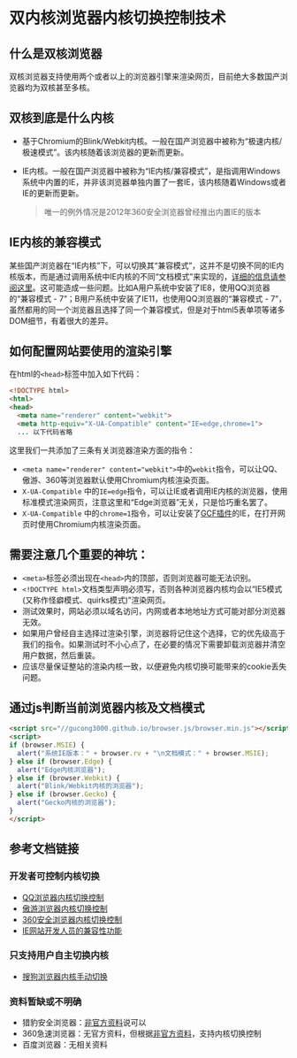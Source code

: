 # 双内核浏览器内核切换控制技术

## 什么是双核浏览器

双核浏览器支持使用两个或者以上的浏览器引擎来渲染网页，目前绝大多数国产浏览器均为双核甚至多核。

## 双核到底是什么内核

- 基于Chromium的Blink/Webkit内核。一般在国产浏览器中被称为“极速内核/极速模式”。该内核随着该浏览器的更新而更新。

- IE内核。一般在国产浏览器中被称为“IE内核/兼容模式”，是指调用Windows系统中内置的IE，并非该浏览器单独内置了一套IE，该内核随着Windows或者IE的更新而更新。 

  > 唯一的例外情况是2012年360安全浏览器曾经推出内置IE的版本

## IE内核的兼容模式

某些国产浏览器在“IE内核”下，可以切换其“兼容模式”，这并不是切换不同的IE内核版本，而是通过调用系统中IE内核的不同“文档模式”来实现的，[详细的信息请参阅这里](https://link.juejin.im?target=https%3A%2F%2Fgithub.com%2Fgucong3000%2Fbrowser_renderer%2Fblob%2Fmaster%2Fie_document_mode.md)。这可能造成一些问题。比如A用户系统中安装了IE8，使用QQ浏览器的“兼容模式 - 7”；B用户系统中安装了IE11，也使用QQ浏览器的“兼容模式 - 7”，虽然都用的同一个浏览器且选择了同一个兼容模式，但是对于html5表单项等诸多DOM细节，有着很大的差异。

## 如何配置网站要使用的渲染引擎

在html的`<head>`标签中加入如下代码：

```html
<!DOCTYPE html>
<html>
<head>
  <meta name="renderer" content="webkit">
  <meta http-equiv="X-UA-Compatible" content="IE=edge,chrome=1">
  ... 以下代码省略

```

这里我们一共添加了三条有关浏览器渲染方面的指令：

- `<meta name="renderer" content="webkit">`中的`webkit`指令，可以让QQ、傲游、360等浏览器默认使用Chromium内核渲染页面。
- `X-UA-Compatible` 中的`IE=edge`指令，可以让IE或者调用IE内核的浏览器，使用标准模式渲染网页，注意这里和“Edge浏览器”无关，只是恰巧重名罢了。
- `X-UA-Compatible` 中的`chrome=1`指令，可以让安装了[GCF插件](https://link.juejin.im?target=https%3A%2F%2Fgithub.com%2Fgucong3000%2Fbrowser_renderer%2Fblob%2Fmaster%2Fgcf.md)的IE，在打开网页时使用Chromium内核渲染页面。

## 需要注意几个重要的神坑：

- `<meta>`标签必须出现在`<head>`内的顶部，否则浏览器可能无法识别。
- `<!DOCTYPE html>`文档类型声明必须写，否则各种浏览器内核均会以“IE5模式(又称作怪癖模式、quirks模式)”渲染网页。
- 测试效果时，网站必须以域名访问，内网或者本地地址方式可能对部分浏览器无效。
- 如果用户曾经自主选择过渲染引擎，浏览器将记住这个选择，它的优先级高于我们的指令。如果测试时不小心点了，在必要的情况下需要卸载浏览器并清空用户数据，然后重装。
- 应该尽量保证整站的渲染内核一致，以便避免内核切换可能带来的cookie丢失问题。

## 通过js判断当前浏览器内核及文档模式

```html
<script src="//gucong3000.github.io/browser.js/browser.min.js"></script>
<script>
if (browser.MSIE) {
  alert("系统IE版本：" + browser.rv + "\n文档模式：" + browser.MSIE);
} else if (browser.Edge) {
  alert("Edge内核浏览器");
} else if (browser.Webkit) {
  alert("Blink/Webkit内核的浏览器");
} else if (browser.Gecko) {
  alert("Gecko内核的浏览器");
}
</script>
```

## 参考文档链接

### 开发者可控制内核切换

- [QQ浏览器内核切换控制](http://browser.qq.com/faq/#/detail/36)
- [傲游浏览器内核切换控制](http://bbs.maxthon.cn/thread-13159-1-1.html)
- [360安全浏览器内核切换控制](http://se.360.cn/v6/help/meta.html)
- [IE网站开发人员的兼容性功能](https://blogs.msdn.microsoft.com/ie/2010/06/16/ies-compatibility-features-for-site-developers/)

### 只支持用户自主切换内核

- [搜狗浏览器内核手动切换](http://ie.sogou.com/help2/help-4-7.html)

### 资料暂缺或不明确

- 猎豹安全浏览器：[非官方资料](https://blog.csdn.net/a0405221/article/details/78903104)说可以
- 360急速浏览器：无官方资料，但根据[非官方资料](https://blog.csdn.net/a0405221/article/details/78903104)，支持内核切换控制
- 百度浏览器：无相关资料

